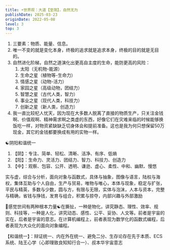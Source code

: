 ```yaml
---
title: ☀️世界观：大道【至简】，自然无为
publishDate: 2025-03-23
originDate: 2022-05-08
level: 3
top: 3
---
```


1. 三要素：物质、能量、信息。
2. 唯一不变的就是变化本身，终极的追求就是追求本身，终极的目的就是无目的。
3. 自然进化阶梯，自然之道演化出更高自主度的生命，能防更高的风险：
    1. 太阳（无机物-能源）
    2. 生命之星（植物等-生命力）
    3. 情感之星（动物-活力）
    4. 家园之星（高级动物，团结力）
    5. 智慧之星（古代人类，智力）
    6. 事业之星（现代人类，科技力）
    7. 创新之星（新人类，创造力）
4. 我一直比较杞人忧天，因为现在大多数人脱离了直接的物质生产，只关注金钱啊、价值观啊、精神需求啊之类虚的东西，好像它们在灾难来临的时候能够换饭吃一样，对物资紧缺缺乏切身体会和提前准备。这也是我为何只想保留50万现金，其它的金钱都要换成有用的实物一样。

☯️阴阳和谐统一

1. 【阴】：专注、简单、轻松、清晰、洁净、有序、低熵
2. 【阳】：生命力、灵活力、团结力、智力、科技力、创造力
3. 【中】：观察、包容、公开、透明、谦逊、虚心、柔性、中和、幽默、慢悠

实与虚，综合与分析，面向对象与函数式，具体与抽象，图像与语言，陆权与海权，集体互助与个人自由，生产与贸易，唯物与唯心，本体与现象，稳定与扩张，平民与精英，多数与少数，圆与方，有限与无限，实体与泡沫，人本与资本，完整与精确，省钱与挣钱，发育与组合，积累与掠夺，内部兴趣与外部激励

🤔感觉世间有两种根本力量☯️在撕扯，一种是物化，讲究静态、理性、效率、规则、科技等，一种是人化，讲究动态、感性、公平、妥协、人文等。前者是宇宙的实在，后者是宇宙的意志。在计算机编程上，前者表现为数学化的函数式编程，后者表现为大众化的面向对象编程。

【和谐统一】：辩证统一、内在外在统一、避免二分、生存论存在先于本质、ECS系统、陆王心学（心即理致良知知行合一）、叔本华宇宙意志

